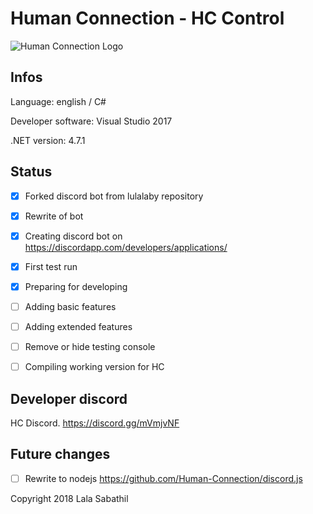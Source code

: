 # Human Connection - HC Control
![Human Connection Logo](https://human-connection.org/wp-content/uploads/2017/11/human-connection-logo.svg "Human Connection")

## Infos
Language: english / C#

Developer software: Visual Studio 2017

.NET version: 4.7.1

## Status
- [x]  Forked discord bot from lulalaby repository

- [x] Rewrite of bot

- [x] Creating discord bot on https://discordapp.com/developers/applications/

- [x]  First test run

- [x]  Preparing for developing

- [ ] Adding basic features

- [ ] Adding extended features

- [ ] Remove or hide testing console

- [ ] Compiling working version for HC


## Developer discord
HC Discord. https://discord.gg/mVmjvNF

## Future changes
- [ ] Rewrite to nodejs https://github.com/Human-Connection/discord.js


Copyright 2018 Lala Sabathil

